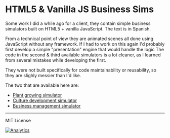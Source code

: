 HTML5 & Vanilla JS Business Sims
=========

Some work I did a while ago for a client, they contain simple business simulators built on HTML5 + vanilla JavaScript. The text is in Spanish.

From a technical point of view they are animated scenes all done using JavaScript without any framework. If I had to work on this again I'd probably first develop a simple "presentation" engine that would handle the logic
The code in the second & third available simulators is a lot cleaner, as I learned from several mistakes while developing the first.

They were not built specifically for code maintainability or reusability, so they are slighly messier than I'd like.

The two that are available here are:

* [Plant growing simulator](https://urbanoalvarez.es/html5-business-simulator/)
* [Culture development simulator](https://urbanoalvarez.es/html5-business-simulator/simulador2.html)
* [Business management simulator](https://urbanoalvarez.es/html5-business-simulator/simulador3.html)

-----
MIT License

[![Analytics](https://ga-beacon.appspot.com/UA-3181088-16/html5-business-simulator/readme)](https://github.com/aurbano)
